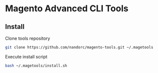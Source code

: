 # Magento Advanced CLI Tools

## Install

Clone tools repository

~~~bash
git clone https://github.com/nandorc/magento-tools.git ~/.magetools
~~~

Execute install script

~~~bash
bash ~/.magetools/install.sh
~~~
